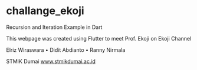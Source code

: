 # challange_ekoji

Recursion and Iteration Example in Dart

This webpage was created using Flutter to meet Prof. Ekoji on Ekoji Channel


Elriz Wiraswara • Didit Abdianto • Ranny Nirmala

STMIK Dumai
www.stmikdumai.ac.id